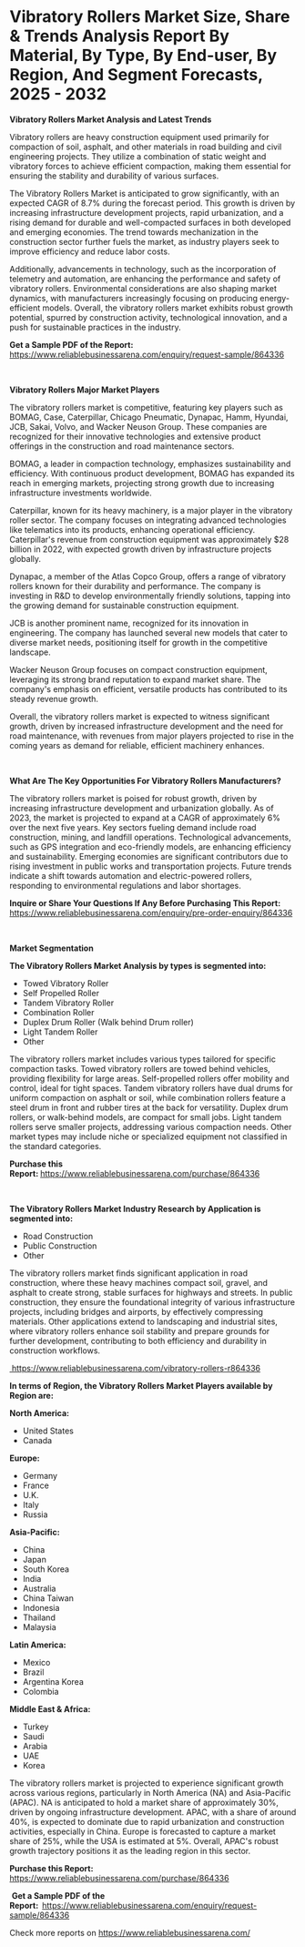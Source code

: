 <p><h1>Vibratory Rollers Market Size, Share & Trends Analysis Report By Material, By Type, By End-user, By Region, And Segment Forecasts, 2025 - 2032</h1></p><p><strong>Vibratory Rollers Market Analysis and Latest Trends</strong></p>
<p><p>Vibratory rollers are heavy construction equipment used primarily for compaction of soil, asphalt, and other materials in road building and civil engineering projects. They utilize a combination of static weight and vibratory forces to achieve efficient compaction, making them essential for ensuring the stability and durability of various surfaces.</p><p>The Vibratory Rollers Market is anticipated to grow significantly, with an expected CAGR of 8.7% during the forecast period. This growth is driven by increasing infrastructure development projects, rapid urbanization, and a rising demand for durable and well-compacted surfaces in both developed and emerging economies. The trend towards mechanization in the construction sector further fuels the market, as industry players seek to improve efficiency and reduce labor costs. </p><p>Additionally, advancements in technology, such as the incorporation of telemetry and automation, are enhancing the performance and safety of vibratory rollers. Environmental considerations are also shaping market dynamics, with manufacturers increasingly focusing on producing energy-efficient models. Overall, the vibratory rollers market exhibits robust growth potential, spurred by construction activity, technological innovation, and a push for sustainable practices in the industry.</p></p>
<p><strong>Get a Sample PDF of the Report:&nbsp;</strong> <a href="https://www.reliablebusinessarena.com/enquiry/request-sample/864336?utm_campaign=3535&utm_medium=2&utm_source=Github&utm_content=ia&utm_term=10042025&utm_id=vibratory-rollers">https://www.reliablebusinessarena.com/enquiry/request-sample/864336</a></p>
<p>&nbsp;</p>
<p><strong>Vibratory Rollers Major Market Players</strong></p>
<p><p>The vibratory rollers market is competitive, featuring key players such as BOMAG, Case, Caterpillar, Chicago Pneumatic, Dynapac, Hamm, Hyundai, JCB, Sakai, Volvo, and Wacker Neuson Group. These companies are recognized for their innovative technologies and extensive product offerings in the construction and road maintenance sectors.</p><p>BOMAG, a leader in compaction technology, emphasizes sustainability and efficiency. With continuous product development, BOMAG has expanded its reach in emerging markets, projecting strong growth due to increasing infrastructure investments worldwide.</p><p>Caterpillar, known for its heavy machinery, is a major player in the vibratory roller sector. The company focuses on integrating advanced technologies like telematics into its products, enhancing operational efficiency. Caterpillar's revenue from construction equipment was approximately $28 billion in 2022, with expected growth driven by infrastructure projects globally.</p><p>Dynapac, a member of the Atlas Copco Group, offers a range of vibratory rollers known for their durability and performance. The company is investing in R&D to develop environmentally friendly solutions, tapping into the growing demand for sustainable construction equipment.</p><p>JCB is another prominent name, recognized for its innovation in engineering. The company has launched several new models that cater to diverse market needs, positioning itself for growth in the competitive landscape.</p><p>Wacker Neuson Group focuses on compact construction equipment, leveraging its strong brand reputation to expand market share. The company's emphasis on efficient, versatile products has contributed to its steady revenue growth.</p><p>Overall, the vibratory rollers market is expected to witness significant growth, driven by increased infrastructure development and the need for road maintenance, with revenues from major players projected to rise in the coming years as demand for reliable, efficient machinery enhances.</p></p>
<p>&nbsp;</p>
<p><strong>What Are The Key Opportunities For Vibratory Rollers Manufacturers?</strong></p>
<p><p>The vibratory rollers market is poised for robust growth, driven by increasing infrastructure development and urbanization globally. As of 2023, the market is projected to expand at a CAGR of approximately 6% over the next five years. Key sectors fueling demand include road construction, mining, and landfill operations. Technological advancements, such as GPS integration and eco-friendly models, are enhancing efficiency and sustainability. Emerging economies are significant contributors due to rising investment in public works and transportation projects. Future trends indicate a shift towards automation and electric-powered rollers, responding to environmental regulations and labor shortages.</p></p>
<p><strong>Inquire or Share Your Questions If Any Before Purchasing This Report:</strong> <a href="https://www.reliablebusinessarena.com/enquiry/pre-order-enquiry/864336?utm_campaign=3535&utm_medium=2&utm_source=Github&utm_content=ia&utm_term=10042025&utm_id=vibratory-rollers">https://www.reliablebusinessarena.com/enquiry/pre-order-enquiry/864336</a></p>
<p>&nbsp;</p>
<p><strong>Market Segmentation</strong></p>
<p><strong>The Vibratory Rollers Market Analysis by types is segmented into:</strong></p>
<p><ul><li>Towed Vibratory Roller</li><li>Self Propelled Roller</li><li>Tandem Vibratory Roller</li><li>Combination Roller</li><li>Duplex Drum Roller (Walk behind Drum roller)</li><li>Light Tandem Roller</li><li>Other</li></ul></p>
<p><p>The vibratory rollers market includes various types tailored for specific compaction tasks. Towed vibratory rollers are towed behind vehicles, providing flexibility for large areas. Self-propelled rollers offer mobility and control, ideal for tight spaces. Tandem vibratory rollers have dual drums for uniform compaction on asphalt or soil, while combination rollers feature a steel drum in front and rubber tires at the back for versatility. Duplex drum rollers, or walk-behind models, are compact for small jobs. Light tandem rollers serve smaller projects, addressing various compaction needs. Other market types may include niche or specialized equipment not classified in the standard categories.</p></p>
<p><strong>Purchase this Report:&nbsp;</strong><a href="https://www.reliablebusinessarena.com/purchase/864336?utm_campaign=3535&utm_medium=2&utm_source=Github&utm_content=ia&utm_term=10042025&utm_id=vibratory-rollers">https://www.reliablebusinessarena.com/purchase/864336</a></p>
<p>&nbsp;</p>
<p><strong>The Vibratory Rollers Market Industry Research by Application is segmented into:</strong></p>
<p><ul><li>Road Construction</li><li>Public Construction</li><li>Other</li></ul></p>
<p><p>The vibratory rollers market finds significant application in road construction, where these heavy machines compact soil, gravel, and asphalt to create strong, stable surfaces for highways and streets. In public construction, they ensure the foundational integrity of various infrastructure projects, including bridges and airports, by effectively compressing materials. Other applications extend to landscaping and industrial sites, where vibratory rollers enhance soil stability and prepare grounds for further development, contributing to both efficiency and durability in construction workflows.</p></p>
<p><a href="https://www.reliablebusinessarena.com/vibratory-rollers-r864336?utm_campaign=3535&utm_medium=2&utm_source=Github&utm_content=ia&utm_term=10042025&utm_id=vibratory-rollers">&nbsp;https://www.reliablebusinessarena.com/vibratory-rollers-r864336</a></p>
<p><strong>In terms of Region, the Vibratory Rollers Market Players available by Region are:</strong></p>
<p>
    <p> <strong> North America: </strong>
        <ul>
            <li>United States</li>
            <li>Canada</li>
        </ul>
        </p> 
    <p> <strong> Europe: </strong>
        <ul>
            <li>Germany</li>
            <li>France</li>
            <li>U.K.</li>
            <li>Italy</li>
            <li>Russia</li>
        </ul>
        </p> 
    <p> <strong> Asia-Pacific: </strong>
        <ul>
            <li>China</li>
            <li>Japan</li>
            <li>South Korea</li>
            <li>India</li>
            <li>Australia</li>
            <li>China Taiwan</li>
            <li>Indonesia</li>
            <li>Thailand</li>
            <li>Malaysia</li>
        </ul>
        </p> 
    <p> <strong> Latin America: </strong>
        <ul>
            <li>Mexico</li>
            <li>Brazil</li>
            <li>Argentina Korea</li>
            <li>Colombia</li>
        </ul>
        </p> 
    <p> <strong> Middle East & Africa: </strong>
        <ul>
            <li>Turkey</li>
            <li>Saudi</li>
            <li>Arabia</li>
            <li>UAE</li>
            <li>Korea</li>
        </ul>
    </p>
    </p>
<p><p>The vibratory rollers market is projected to experience significant growth across various regions, particularly in North America (NA) and Asia-Pacific (APAC). NA is anticipated to hold a market share of approximately 30%, driven by ongoing infrastructure development. APAC, with a share of around 40%, is expected to dominate due to rapid urbanization and construction activities, especially in China. Europe is forecasted to capture a market share of 25%, while the USA is estimated at 5%. Overall, APAC's robust growth trajectory positions it as the leading region in this sector.</p></p>
<p><strong>Purchase this Report: </strong><a href="https://www.reliablebusinessarena.com/purchase/864336?utm_campaign=3535&utm_medium=2&utm_source=Github&utm_content=ia&utm_term=10042025&utm_id=vibratory-rollers">https://www.reliablebusinessarena.com/purchase/864336</a></p>
<p>&nbsp;<strong>Get a Sample PDF of the Report:&nbsp;&nbsp;</strong><a href="https://www.reliablebusinessarena.com/enquiry/request-sample/864336?utm_campaign=3535&utm_medium=2&utm_source=Github&utm_content=ia&utm_term=10042025&utm_id=vibratory-rollers">https://www.reliablebusinessarena.com/enquiry/request-sample/864336</a></p>
<p><strong></strong></p>
<p>Check more reports on <a href="https://www.reliablebusinessarena.com/?utm_campaign=3535&utm_medium=2&utm_source=Github&utm_content=ia&utm_term=10042025&utm_id=vibratory-rollers">https://www.reliablebusinessarena.com/</a></p>